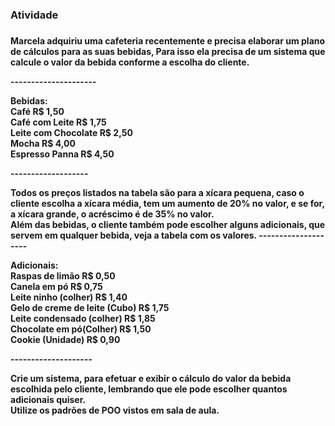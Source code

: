 <h3>Atividade<h3><p>
<h4>Marcela adquiriu uma cafeteria recentemente e precisa elaborar um plano de cálculos para as suas bebidas, Para isso ela precisa de um sistema que calcule o valor da bebida conforme a escolha do cliente.<p>
---------------------<p>
Bebidas:<br>
Café R$ 1,50<br>
Café com Leite R$ 1,75<br>
Leite com Chocolate R$ 2,50<br>
Mocha R$ 4,00<br>
Espresso Panna R$ 4,50<p>
-------------------<p>
Todos os preços listados na tabela são para a xícara pequena, caso o cliente escolha a xícara média, tem um aumento de 20% no valor, e se for, a xícara grande, o acréscimo é de 35% no valor.<br>
Além das bebidas, o cliente também pode escolher alguns adicionais, que servem em qualquer bebida, veja a tabela com os valores.
-------------------- <p>
Adicionais:<br>
Raspas de limão R$ 0,50<br>
Canela em pó R$ 0,75<br>
Leite ninho (colher) R$ 1,40<br>
Gelo de creme de leite (Cubo) R$ 1,75<br>
Leite condensado (colher) R$ 1,85<br>
Chocolate em pó(Colher) R$ 1,50<br>
Cookie (Unidade) R$ 0,90<p>
--------------------<p>
Crie um sistema, para efetuar e exibir o cálculo do valor da bebida escolhida pelo cliente, lembrando que ele pode escolher quantos adicionais quiser.<br>
Utilize os padrões de POO vistos em sala de aula.


